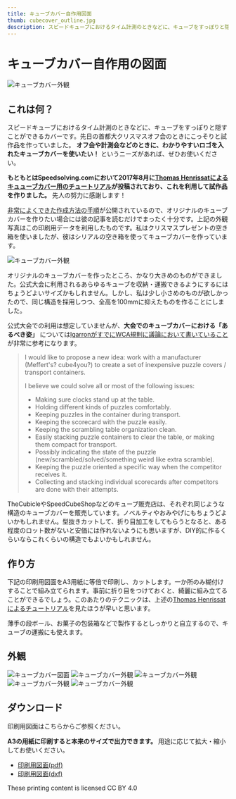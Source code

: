 ```yaml
---
title: キューブカバー自作用図面
thumb: cubecover_outline.jpg
description: スピードキューブにおけるタイム計測のときなどに、キューブをすっぽりと隠すことができるカバーです。
---
```

# キューブカバー自作用の図面

![キューブカバー外観](./img/cubecover_outline5.jpg "cube cover")

## これは何？
スピードキューブにおけるタイム計測のときなどに、キューブをすっぽりと隠すことができるカバーです。先日の首都大クリスマスオフ会のときにこっそりと試作品を作っていました。 **オフ会や計測会などのときに、わかりやすいロゴを入れたキューブカバーを使いたい！** というニーズがあれば、ぜひお使いください。

**もともとはSpeedsolving.comにおいて2017年8月に[Thomas Henrissatによるキュューブカバー用のチュートリアル]((https://www.speedsolving.com/threads/cube-cover-tutorial.66010/))が投稿されており、これを利用して試作品を作りました。** 先人の努力に感謝します！

[非常によくできた作成方法の手順](https://www.instructables.com/id/Twisty-Puzzle-Cover/)が公開されているので、オリジナルのキューブカバーを作りたい場合には彼の記事を読むだけでまったく十分です。上記の外観写真はこの印刷用データを利用したものです。私はクリスマスプレゼントの空き箱を使いましたが、彼はシリアルの空き箱を使ってキューブカバーを作っています。

![キューブカバー外観](./img/cubecover_original.jpg "cube cover")

オリジナルのキューブカバーを作ったところ、かなり大きめのものができました。公式大会に利用されるあらゆるキューブを収納・運搬できるようにするにはちょうどよいサイズかもしれません。しかし、私は少し小さめのものが欲しかったので、同じ構造を採用しつつ、全高を100mmに抑えたものを作ることにしました。

公式大会での利用は想定していませんが、**大会でのキューブカバーにおける「あるべき姿」** については[lgarronがすでにWCA規則に議論において書いていること](https://github.com/thewca/wca-regulations/issues/67)が非常に参考になります。

>I would like to propose a new idea: work with a manufacturer (Meffert's? cube4you?) to create a set of inexpensive puzzle covers / transport containers.
>
>I believe we could solve all or most of the following issues:
>
> - Making sure clocks stand up at the table.
> - Holding different kinds of puzzles comfortably.
> - Keeping puzzles in the container during transport.
> - Keeping the scorecard with the puzzle easily.
> - Keeping the scrambling table organization clean.
> - Easily stacking puzzle containers to clear the table, or making them compact for transport.
> - Possibly indicating the state of the puzzle (new/scrambled/solved/something weird like extra scramble).
> - Keeping the puzzle oriented a specific way when the competitor receives it.
> - Collecting and stacking individual scorecards after competitors are done with their attempts.

TheCubicleやSpeedCubeShopなどのキューブ販売店は、それぞれ同じような構造のキューブカバーを販売しています。ノベルティやおみやげにもちょうどよいかもしれません。型抜きカットして、折り目加工をしてもらうとなると、ある程度のロット数がないと安価には作れないようにも思いますが、DIY的に作るくらいならこれくらいの構造でもよいかもしれません。

## 作り方
下記の印刷用図面をA3用紙に等倍で印刷し、カットします。一か所のみ糊付けすることで組み立てられます。事前に折り目をつけておくと、綺麗に組み立てることができるでしょう。このあたりのテクニックは、上述の[Thomas Henrissatによるチュートリアル](https://www.instructables.com/id/Twisty-Puzzle-Cover/)を見たほうが早いと思います。

薄手の段ボール、お菓子の包装箱などで製作するとしっかりと自立するので、キューブの運搬にも使えます。

## 外観
![キューブカバー図面](./img/cubecover_layout.png "cube cover")
![キューブカバー外観](./img/cubecover_outline.jpg "cube cover")
![キューブカバー外観](./img/cubecover_outline2.jpg "cube cover")
![キューブカバー外観](./img/cubecover_outline3.jpg "cube cover")
![キューブカバー外観](./img/cubecover_outline4.jpg "cube cover")

## ダウンロード
印刷用図面はこちらからご参照ください。

**A3の用紙に印刷すると本来のサイズで出力できます。** 用途に応じて拡大・縮小してお使いください。

- [印刷用図面(pdf)](./pdf/cubecover_forprint_rev2.pdf) 
- [印刷用図面(dxf)](./pdf/cubecover_forprint_rev2.dxf) 

These printing content is licensed CC BY 4.0
